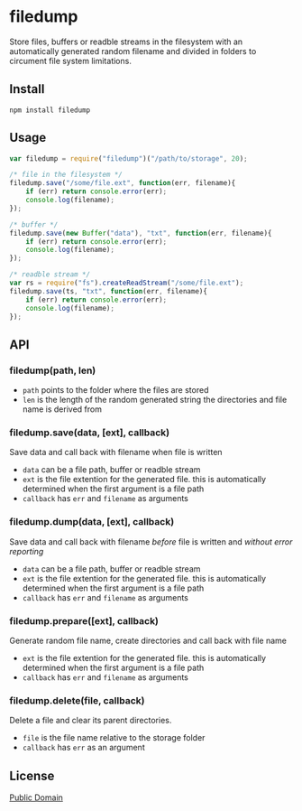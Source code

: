 # filedump

Store files, buffers or readble streams in the filesystem with an automatically generated random filename and divided in folders to circument file system limitations. 

## Install

````
npm install filedump
````

## Usage

```` javascript
var filedump = require("filedump")("/path/to/storage", 20);

/* file in the filesystem */
filedump.save("/some/file.ext", function(err, filename){
	if (err) return console.error(err);
	console.log(filename);
});

/* buffer */
filedump.save(new Buffer("data"), "txt", function(err, filename){
	if (err) return console.error(err);
	console.log(filename);
});

/* readble stream */
var rs = require("fs").createReadStream("/some/file.ext");
filedump.save(ts, "txt", function(err, filename){
	if (err) return console.error(err);
	console.log(filename);
});
````

## API

### filedump(path, len)

* `path` points to the folder where the files are stored
* `len` is the length of the random generated string the directories and file name is derived from

### filedump.save(data, [ext], callback)

Save data and call back with filename when file is written

* `data` can be a file path, buffer or readble stream
* `ext` is the file extention for the generated file. this is automatically determined when the first argument is a file path
* `callback` has `err` and `filename` as arguments

### filedump.dump(data, [ext], callback)

Save data and call back with filename _before_ file is written and _without error reporting_

* `data` can be a file path, buffer or readble stream
* `ext` is the file extention for the generated file. this is automatically determined when the first argument is a file path
* `callback` has `err` and `filename` as arguments

### filedump.prepare([ext], callback)

Generate random file name, create directories and call back with file name

* `ext` is the file extention for the generated file. this is automatically determined when the first argument is a file path
* `callback` has `err` and `filename` as arguments

### filedump.delete(file, callback)

Delete a file and clear its parent directories.

* `file` is the file name relative to the storage folder
* `callback` has `err` as an argument

## License

[Public Domain](http://unlicense.org/UNLICENSE)
